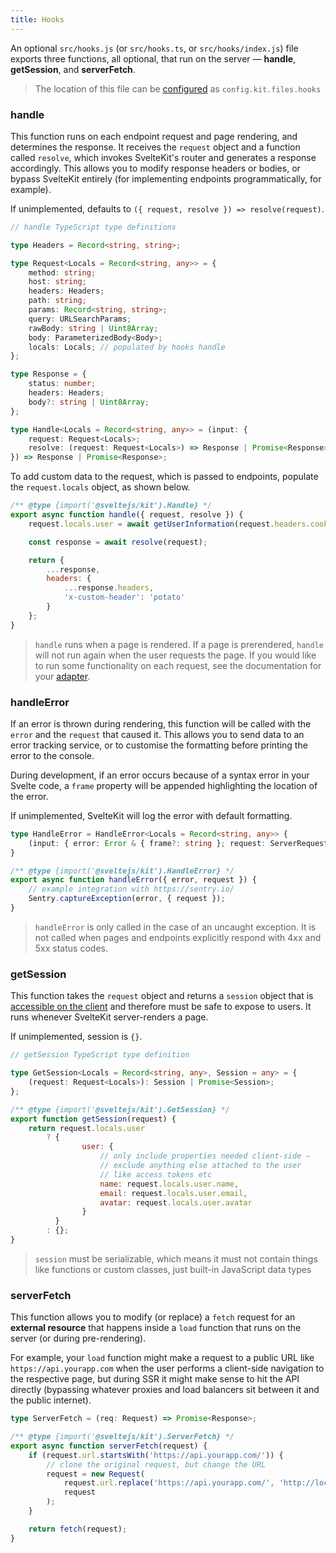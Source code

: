 ```yaml
---
title: Hooks
---
```


An optional `src/hooks.js` (or `src/hooks.ts`, or `src/hooks/index.js`) file exports three functions, all optional, that run on the server — **handle**, **getSession**, and **serverFetch**.

> The location of this file can be [configured](#configuration) as `config.kit.files.hooks`

### handle

This function runs on each endpoint request and page rendering, and determines the response. It receives the `request` object and a function called `resolve`, which invokes SvelteKit's router and generates a response accordingly. This allows you to modify response headers or bodies, or bypass SvelteKit entirely (for implementing endpoints programmatically, for example).

If unimplemented, defaults to `({ request, resolve }) => resolve(request)`.

```ts
// handle TypeScript type definitions

type Headers = Record<string, string>;

type Request<Locals = Record<string, any>> = {
	method: string;
	host: string;
	headers: Headers;
	path: string;
	params: Record<string, string>;
	query: URLSearchParams;
	rawBody: string | Uint8Array;
	body: ParameterizedBody<Body>;
	locals: Locals; // populated by hooks handle
};

type Response = {
	status: number;
	headers: Headers;
	body?: string | Uint8Array;
};

type Handle<Locals = Record<string, any>> = (input: {
	request: Request<Locals>;
	resolve: (request: Request<Locals>) => Response | Promise<Response>;
}) => Response | Promise<Response>;
```

To add custom data to the request, which is passed to endpoints, populate the `request.locals` object, as shown below.

```js
/** @type {import('@sveltejs/kit').Handle} */
export async function handle({ request, resolve }) {
	request.locals.user = await getUserInformation(request.headers.cookie);

	const response = await resolve(request);

	return {
		...response,
		headers: {
			...response.headers,
			'x-custom-header': 'potato'
		}
	};
}
```

> `handle` runs when a page is rendered. If a page is prerendered, `handle` will not run again when the user requests the page. If you would like to run some functionality on each request, see the documentation for your [adapter](#adapters).

### handleError

If an error is thrown during rendering, this function will be called with the `error` and the `request` that caused it. This allows you to send data to an error tracking service, or to customise the formatting before printing the error to the console.

During development, if an error occurs because of a syntax error in your Svelte code, a `frame` property will be appended highlighting the location of the error.

If unimplemented, SvelteKit will log the error with default formatting.

```ts
type HandleError = HandleError<Locals = Record<string, any>> {
	(input: { error: Error & { frame?: string }; request: ServerRequest<Locals> }): void;
}
```

```js
/** @type {import('@sveltejs/kit').HandleError} */
export async function handleError({ error, request }) {
	// example integration with https://sentry.io/
	Sentry.captureException(error, { request });
}
```

> `handleError` is only called in the case of an uncaught exception. It is not called when pages and endpoints explicitly respond with 4xx and 5xx status codes.

### getSession

This function takes the `request` object and returns a `session` object that is [accessible on the client](#modules-$app-stores) and therefore must be safe to expose to users. It runs whenever SvelteKit server-renders a page.

If unimplemented, session is `{}`.

```ts
// getSession TypeScript type definition

type GetSession<Locals = Record<string, any>, Session = any> = {
	(request: Request<Locals>): Session | Promise<Session>;
};
```

```js
/** @type {import('@sveltejs/kit').GetSession} */
export function getSession(request) {
	return request.locals.user
		? {
				user: {
					// only include properties needed client-side —
					// exclude anything else attached to the user
					// like access tokens etc
					name: request.locals.user.name,
					email: request.locals.user.email,
					avatar: request.locals.user.avatar
				}
		  }
		: {};
}
```

> `session` must be serializable, which means it must not contain things like functions or custom classes, just built-in JavaScript data types

### serverFetch

This function allows you to modify (or replace) a `fetch` request for an **external resource** that happens inside a `load` function that runs on the server (or during pre-rendering).

For example, your `load` function might make a request to a public URL like `https://api.yourapp.com` when the user performs a client-side navigation to the respective page, but during SSR it might make sense to hit the API directly (bypassing whatever proxies and load balancers sit between it and the public internet).

```ts
type ServerFetch = (req: Request) => Promise<Response>;
```

```js
/** @type {import('@sveltejs/kit').ServerFetch} */
export async function serverFetch(request) {
	if (request.url.startsWith('https://api.yourapp.com/')) {
		// clone the original request, but change the URL
		request = new Request(
			request.url.replace('https://api.yourapp.com/', 'http://localhost:9999/'),
			request
		);
	}

	return fetch(request);
}
```
